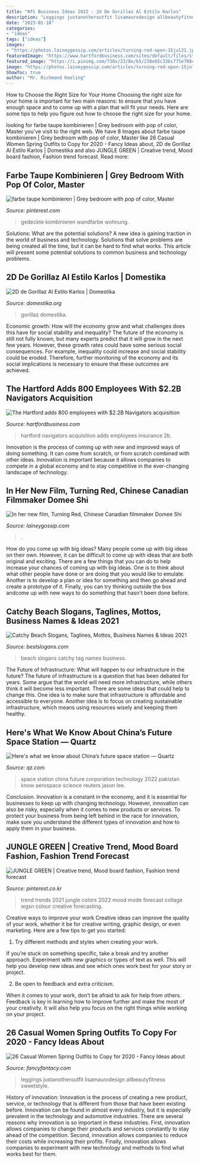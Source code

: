 ```yaml
---
title: "Nft Business Ideas 2022 : 2d De Gorillaz Al Estilo Karlos"
description: "Leggings justanotheroutfit lisamaurodesign allbeautyfitness sweetstyle"
date: "2023-01-18"
categories:
- "ideas"
tags: ["ideas"]
images:
- "https://photos.laineygossip.com/articles/turning-red-open-15jul21.jpg"
featuredImage: "https://www.hartfordbusiness.com/sites/default/files/styles/article_small_cover_image/public/2019-05/0_3.jpg?itok=NlLNGoGt"
featured_image: "https://i.pinimg.com/736x/23/8e/b5/238eb5c33bc775e788cb312c7f1ea73e.jpg"
image: "https://photos.laineygossip.com/articles/turning-red-open-15jul21.jpg"
ShowToc: true
author: "Mr. Richmond Keeling"
---
```



How to Choose the Right Size for Your Home
Choosing the right size for your home is important for two main reasons: to ensure that you have enough space and to come up with a plan that will fit your needs. Here are some tips to help you figure out how to choose the right size for your home.

	

		
looking for farbe taupe kombinieren | Grey bedroom with pop of color, Master you've visit to the right web. We have 8 Images about farbe taupe kombinieren | Grey bedroom with pop of color, Master like 26 Casual Women Spring Outfits to Copy for 2020 - Fancy Ideas about, 2D de Gorillaz Al Estilo Karlos | Domestika and also JUNGLE GREEN | Creative trend, Mood board fashion, Fashion trend forecast. Read more:
		
    
## Farbe Taupe Kombinieren | Grey Bedroom With Pop Of Color, Master

<img loading=lazy src="https://i.pinimg.com/736x/74/cc/8a/74cc8a26507eb72d9ae8d3cfcacf79e0.jpg" onerror="this.onerror=null;this.src='https://tse3.mm.bing.net/th?id=OIP.U9xyj900HA-SSQs90uqT7AHaJ3&amp;pid=15.1';" alt="farbe taupe kombinieren | Grey bedroom with pop of color, Master">

_Source: pinterest.com_

>gedeckte kombinieren wandfarbe wohnung. 

	

Solutions: What are the potential solutions?
A new idea is gaining traction in the world of business and technology. Solutions that solve problems are being created all the time, but it can be hard to find what works. This article will present some potential solutions to common business and technology problems.

    
## 2D De Gorillaz Al Estilo Karlos | Domestika

<img loading=lazy src="https://cdn.domestika.org/c_fill,dpr_1.0,h_1200,t_base_params.format_jpg,w_1200/v1551279413/project-covers/000/470/956/470956-original.jpg?1551279413" onerror="this.onerror=null;this.src='https://tse1.mm.bing.net/th?id=OIP.mcEBSMGMbzHdmQW4ZPYcOwHaHa&amp;pid=15.1';" alt="2D de Gorillaz Al Estilo Karlos | Domestika">

_Source: domestika.org_

>gorillaz domestika. 

	

Economic growth: How will the economy grow and what challenges does this have for social stability and inequality?
The future of the economy is still not fully known, but many experts predict that it will grow in the next few years. However, these growth rates could have some serious social consequences. For example, inequality could increase and social stability could be eroded. Therefore, further monitoring of the economy and its social implications is necessary to ensure that these outcomes are achieved.

    
## The Hartford Adds 800 Employees With $2.2B Navigators Acquisition

<img loading=lazy src="https://www.hartfordbusiness.com/sites/default/files/styles/article_small_cover_image/public/2019-05/0_3.jpg?itok=NlLNGoGt" onerror="this.onerror=null;this.src='https://tse2.mm.bing.net/th?id=OIP.tSqVKCCrhMgGUf9UVNtPUQHaE7&amp;pid=15.1';" alt="The Hartford adds 800 employees with $2.2B Navigators acquisition">

_Source: hartfordbusiness.com_

>hartford navigators acquisition adds employees insurance 2b. 

	

Innovation is the process of coming up with new and improved ways of doing something. It can come from scratch, or from scratch combined with other ideas. Innovation is important because it allows companies to compete in a global economy and to stay competitive in the ever-changing landscape of technology.

    
## In Her New Film, Turning Red, Chinese Canadian Filmmaker Domee Shi

<img loading=lazy src="https://photos.laineygossip.com/articles/turning-red-open-15jul21.jpg" onerror="this.onerror=null;this.src='https://tse2.mm.bing.net/th?id=OIP.Dsptz1ND9iOp_cO82p9CbQHaEK&amp;pid=15.1';" alt="In her new film, Turning Red, Chinese Canadian filmmaker Domee Shi">

_Source: laineygossip.com_

>. 

	

How do you come up with big ideas?
Many people come up with big ideas on their own. However, it can be difficult to come up with ideas that are both original and exciting. There are a few things that you can do to help increase your chances of coming up with big ideas. One is to think about what other people have done or are doing that you would like to emulate. Another is to develop a plan or idea for something and then go ahead and create a prototype of it. Finally, you can try thinking outside the box andcome up with new ways to do something that hasn't been done before.

    
## Catchy Beach Slogans, Taglines, Mottos, Business Names &amp; Ideas 2021

<img loading=lazy src="http://www.bestslogans.com/img/pics/201711_1140_baigc.png" onerror="this.onerror=null;this.src='https://tse3.mm.bing.net/th?id=OIP.Na9ZFmAmBpfqreH2krj1IAHaHa&amp;pid=15.1';" alt="Catchy Beach Slogans, Taglines, Mottos, Business Names &amp; Ideas 2021">

_Source: bestslogans.com_

>beach slogans catchy tag names business. 

	

The Future of Infrastructure: What will happen to our infrastructure in the future?
The future of infrastructure is a question that has been debated for years. Some argue that the world will need more infrastructure, while others think it will become less important. There are some ideas that could help to change this. One idea is to make sure that infrastructure is affordable and accessible to everyone. Another idea is to focus on creating sustainable infrastructure, which means using resources wisely and keeping them healthy.

    
## Here&#039;s What We Know About China’s Future Space Station — Quartz

<img loading=lazy src="https://cms.qz.com/wp-content/uploads/2018/05/china-space-station-2019-e1527654505753.jpg?quality=75&amp;strip=all&amp;w=1400" onerror="this.onerror=null;this.src='https://tse4.mm.bing.net/th?id=OIP.14CyDgdFEdW3UkHAKrOYtQHaEL&amp;pid=15.1';" alt="Here&#039;s what we know about China’s future space station — Quartz">

_Source: qz.com_

>space station china future corporation technology 2022 pakistan know aerospace science reuters jason lee. 

	

Conclusion.
Innovation is a constant in the economy, and it is essential for businesses to keep up with changing technology. However, innovation can also be risky, especially when it comes to new products or services. To protect your business from being left behind in the race for innovation, make sure you understand the different types of innovation and how to apply them in your business.

    
## JUNGLE GREEN | Creative Trend, Mood Board Fashion, Fashion Trend Forecast

<img loading=lazy src="https://i.pinimg.com/736x/23/8e/b5/238eb5c33bc775e788cb312c7f1ea73e.jpg" onerror="this.onerror=null;this.src='https://tse2.mm.bing.net/th?id=OIP.6RSO5xcqVQvpkdWFYSUyzAHaJ9&amp;pid=15.1';" alt="JUNGLE GREEN | Creative trend, Mood board fashion, Fashion trend forecast">

_Source: pinterest.co.kr_

>trend trends 2021 jungle colors 2022 mood mode forecast collage wgsn colour creative forecasting. 

	

Creative ways to improve your work
Creative ideas can improve the quality of your work, whether it be for creative writing, graphic design, or even marketing. Here are a few tips to get you started:
1. Try different methods and styles when creating your work.

If you’re stuck on something specific, take a break and try another approach. Experiment with new graphics or types of text as well. This will help you develop new ideas and see which ones work best for your story or project.

2. Be open to feedback and extra criticism.

When it comes to your work, don’t be afraid to ask for help from others. Feedback is key in learning how to improve further and make the most of your creativity. It will also help you focus on the right things while working on your project.


    
## 26 Casual Women Spring Outfits To Copy For 2020 - Fancy Ideas About

<img loading=lazy src="https://fancyfantacy.com/wp-content/uploads/2020/01/Casual-Women-Spring-Outfits-to-Copy-for-2020-1.jpg" onerror="this.onerror=null;this.src='https://tse3.mm.bing.net/th?id=OIP.jC_pja13wWtfXhn5Ki5a9AHaN_&amp;pid=15.1';" alt="26 Casual Women Spring Outfits to Copy for 2020 - Fancy Ideas about">

_Source: fancyfantacy.com_

>leggings justanotheroutfit lisamaurodesign allbeautyfitness sweetstyle. 

	

History of innovation:
Innovation is the process of creating a new product, service, or technology that is different from those that have been existing before. Innovation can be found in almost every industry, but it is especially prevalent in the technology and automotive industries. There are several reasons why innovation is so important in these industries. First, innovation allows companies to change their products and services constantly to stay ahead of the competition. Second, innovation allows companies to reduce their costs while increasing their profits. Finally, innovation allows companies to experiment with new technology and methods to find what works best for them.

